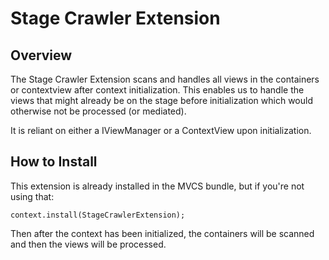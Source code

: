 # Stage Crawler Extension

## Overview

The Stage Crawler Extension scans and handles all views in the containers or contextview after context initialization.
This enables us to handle the views that might already be on the stage before initialization which would otherwise not be processed (or mediated).

It is reliant on either a IViewManager or a ContextView upon initialization.

## How to Install

This extension is already installed in the MVCS bundle, but if you're not using that:

```as3
context.install(StageCrawlerExtension);
```

Then after the context has been initialized, the containers will be scanned and then the views will be processed.